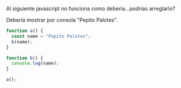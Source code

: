 Al siguiente javascript no funciona como deberia...podrias arreglarlo?

Debería mostrar por consola "Pepito Palotes".

```js
function a() {
  const name = "Pepito Palotes";
  b(name);
}

function b() {
  console.log(name);
}

a();
```
